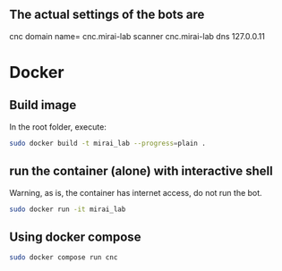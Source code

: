 ## The actual settings of the bots are

cnc domain name= cnc.mirai-lab
scanner cnc.mirai-lab
dns 127.0.0.11

# Docker

## Build image

In the root folder, execute:

```bash
sudo docker build -t mirai_lab --progress=plain .
```

## run the container (alone) with interactive shell

Warning, as is, the container has internet access, do not run the bot.
```bash
sudo docker run -it mirai_lab
```

## Using docker compose

```bash
sudo docker compose run cnc
```
